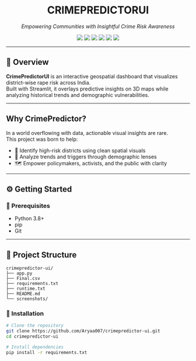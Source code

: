 <h1 align="center">CRIMEPREDICTORUI</h1>
<p align="center"><em>Empowering Communities with Insightful Crime Risk Awareness</em></p>




<p align="center">
  <img src="https://img.shields.io/badge/Streamlit-F44336?style=for-the-badge&logo=streamlit&logoColor=white"/>
  <img src="https://img.shields.io/badge/Pandas-150458?style=for-the-badge&logo=pandas&logoColor=white"/>
  <img src="https://img.shields.io/badge/NumPy-013243?style=for-the-badge&logo=numpy&logoColor=white"/>
  <img src="https://img.shields.io/badge/Python-3776AB?style=for-the-badge&logo=python&logoColor=white"/>
  <img src="https://img.shields.io/badge/Pydeck-3F4F75?style=for-the-badge&logo=deck&logoColor=white"/>
  <img src="https://img.shields.io/badge/Matplotlib-2C5FAA?style=for-the-badge&logo=matplotlib&logoColor=white"/>
</p>

---

## 📖 Overview

**CrimePredictorUI** is an interactive geospatial dashboard that visualizes district-wise rape risk across India.  
Built with Streamlit, it overlays predictive insights on 3D maps while analyzing historical trends and demographic vulnerabilities.

---

## Why CrimePredictor?

In a world overflowing with data, actionable visual insights are rare.  
This project was born to help:

- 🚨 Identify high-risk districts using clean spatial visuals  
- 🧠 Analyze trends and triggers through demographic lenses  
- 🗺️ Empower policymakers, activists, and the public with clarity

---

## ⚙️ Getting Started

### 🧰 Prerequisites

- Python 3.8+
- pip
- Git

---
<div class="section">
    <h2>📁 Project Structure</h2>
    <pre><code>crimepredictor-ui/
├── app.py
├── Final.csv
├── requirements.txt
├── runtime.txt
├── README.md
└── screenshots/</code></pre>
  </div>


### 💾 Installation

```bash
# Clone the repository
git clone https://github.com/Aryaa007/crimepredictor-ui.git
cd crimepredictor-ui

# Install dependencies
pip install -r requirements.txt

